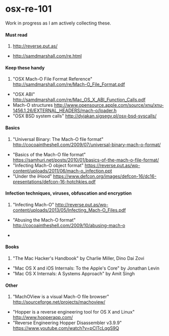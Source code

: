 osx-re-101
==========

Work in progress as I am actively collecting these.

#### Must read

1. http://reverse.put.as/
- http://samdmarshall.com/re.html

#### Keep these handy
1. "OSX Mach-O File Format Reference" http://samdmarshall.com/re/Mach-O_File_Format.pdf
- "OSX ABI" http://samdmarshall.com/re/Mac_OS_X_ABI_Function_Calls.pdf
- Mach-O structures http://www.opensource.apple.com/source/xnu/xnu-1456.1.26/EXTERNAL_HEADERS/mach-o/loader.h
- "OSX BSD system calls" http://dyjakan.sigsegv.pl/osx-bsd-syscalls/

#### Basics

1. "Universal Binary: The Mach-O file format" http://cocoaintheshell.com/2009/07/universal-binary-mach-o-format/
- "Basics of the Mach-O file format" https://samhuri.net/posts/2010/01/basics-of-the-mach-o-file-format/
- "Infecting Mach-O object format" https://reverse.put.as/wp-content/uploads/2011/06/mach-o_infection.ppt
- "Under the iHood" https://www.defcon.org/images/defcon-16/dc16-presentations/defcon-16-hotchkies.pdf

#### Infection techniques, viruses, obfuscation and encryption

1. "Infecting Mach-O" http://reverse.put.as/wp-content/uploads/2013/05/Infecting_Mach-O_Files.pdf
- "Abusing the Mach-O format" http://cocoaintheshell.com/2009/10/abusing-mach-o
- ~~~"Multi-Platform Viruses Made Easy - A Case Study" http://vxer.org/lib/vjp00.html~~~ vxer.org is redirected to vxheaven.org which does not exist anymore (2015/07/13 18:36)

#### Books

1. "The Mac Hacker's Handbook" by Charlie Miller, Dino Dai Zovi
- "Mac OS X and iOS Internals: To the Apple's Core" by Jonathan Levin
- "Mac OS X Internals: A Systems Approach" by Amit Singh

#### Other

1. "MachOView is a visual Mach-O file browser" http://sourceforge.net/projects/machoview/
- "Hopper is a reverse engineering tool for OS X and Linux" http://www.hopperapp.com/
- "Reverse Engineering Hopper Disassembler v3.9.9" https://www.youtube.com/watch?v=pCITcLqgS9Q
